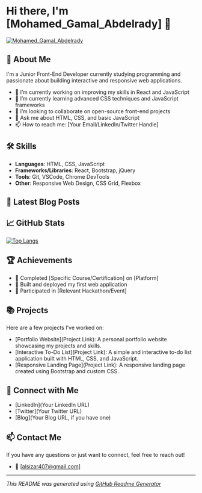 # Hi there, I'm [Mohamed_Gamal_Abdelrady] 👋

[![Mohamed_Gamal_Abdelrady](https://github-readme-stats.vercel.app/api?username=your-github-username&show_icons=true&theme=default&hide=contribs,prs)](https://github.com/your-github-username)

## 🚀 About Me

I'm a Junior Front-End Developer currently studying programming and passionate about building interactive and responsive web applications.

- 🔭 I’m currently working on improving my skills in React and JavaScript
- 🌱 I’m currently learning advanced CSS techniques and JavaScript frameworks
- 👯 I’m looking to collaborate on open-source front-end projects
- 💬 Ask me about HTML, CSS, and basic JavaScript
- 📫 How to reach me: [Your Email/LinkedIn/Twitter Handle]

## 🛠️ Skills

- **Languages**: HTML, CSS, JavaScript
- **Frameworks/Libraries**: React, Bootstrap, jQuery
- **Tools**: Git, VSCode, Chrome DevTools
- **Other**: Responsive Web Design, CSS Grid, Flexbox

## 📝 Latest Blog Posts

<!-- BLOG-POST-LIST:START -->
<!-- If you have a blog, the list of latest posts will be auto-generated here -->
<!-- BLOG-POST-LIST:END -->

## 📈 GitHub Stats

[![Top Langs](https://github-readme-stats.vercel.app/api/top-langs/?username=your-github-username&layout=compact&theme=default)](https://github.com/your-github-username)

## 🏆 Achievements

- 🥇 Completed [Specific Course/Certification] on [Platform]
- 🥈 Built and deployed my first web application
- 🏅 Participated in [Relevant Hackathon/Event]

## 📚 Projects

Here are a few projects I've worked on:

- [Portfolio Website](Project Link): A personal portfolio website showcasing my projects and skills.
- [Interactive To-Do List](Project Link): A simple and interactive to-do list application built with HTML, CSS, and JavaScript.
- [Responsive Landing Page](Project Link): A responsive landing page created using Bootstrap and custom CSS.

## 💬 Connect with Me

- [LinkedIn](Your LinkedIn URL)
- [Twitter](Your Twitter URL)
- [Blog](Your Blog URL, if you have one)

## 📫 Contact Me

If you have any questions or just want to connect, feel free to reach out!

- 📧 [alsizar407@gmail.com]

---

*This README was generated using [GitHub Readme Generator](https://rahuldkjain.github.io/gh-profile-readme-generator/)*
